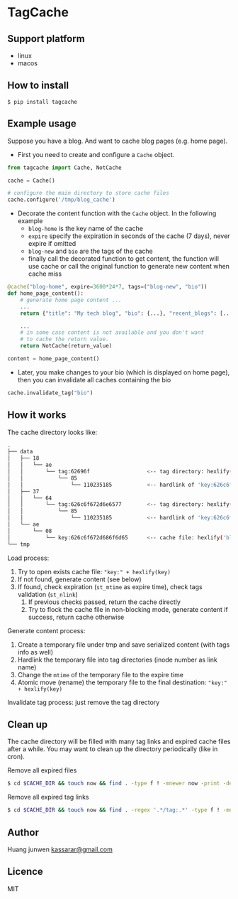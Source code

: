 # TagCache

## Support platform

- linux
- macos

## How to install

```base
$ pip install tagcache
```

## Example usage

Suppose you have a blog. And want to cache blog pages (e.g. home page).

- First you need to create and configure a `Cache` object.

```python
from tagcache import Cache, NotCache

cache = Cache()

# configure the main directory to store cache files
cache.configure('/tmp/blog_cache')

```

- Decorate the content function with the `Cache` object. In the following example
  - `blog-home` is the key name of the cache
  - `expire` specify the expiration in seconds of the cache (7 days), never expire if omitted
  - `blog-new` and `bio` are the tags of the cache
  - finally call the decorated function to get content, the function will use cache or call the original function to generate new content when cache miss

```python
@cache("blog-home", expire=3600*24*7, tags=("blog-new", "bio"))
def home_page_content():
    # generate home page content ...
    ...
    return {"title": "My tech blog", "bio": {...}, "recent_blogs": [...]}

    ...
    # in some case content is not available and you don't want
    # to cache the return value.
    return NotCache(return_value)

content = home_page_content()

```

- Later, you make changes to your bio (which is displayed on home page), then you can invalidate all caches containing the bio

```python
cache.invalidate_tag("bio")
```

## How it works

The cache directory looks like:

```bash
.
├── data
│   ├── 18
│   │   └── ae
│   │       └── tag:62696f                  <-- tag directory: hexlify('bio')
│   │           └── 85
│   │               └── 110235185           <-- hardlink of 'key:626c6f672d686f6d65'
│   ├── 37
│   │   └── 64
│   │       └── tag:626c6f672d6e6577        <-- tag directory: hexlify('blog-new')
│   │           └── 85
│   │               └── 110235185           <-- hardlink of 'key:626c6f672d686f6d65'
│   └── ae
│       └── 08
│           └── key:626c6f672d686f6d65      <-- cache file: hexlify('blog-home')
└── tmp
```

Load process:

1. Try to open exists cache file: `"key:" + hexlify(key)`
1. If not found, generate content (see below)
1. If found, check expiration (`st_mtime` as expire time), check tags validation (`st_nlink`)
    1. If previous checks passed, return the cache directly
    1. Try to flock the cache file in non-blocking mode, generate content if success, return cache otherwise


Generate content process:

1. Create a temporary file under tmp and save serialized content (with tags info as well)
1. Hardlink the temporary file into tag directories (inode number as link name)
1. Change the `mtime` of the temporary file to the expire time
1. Atomic move (rename) the temporary file to the final destination: `"key:" + hexlify(key)`

Invalidate tag process: just remove the tag directory


## Clean up

The cache directory will be filled with many tag links and expired cache files after a while. You may want to clean up the directory periodically (like in cron).

Remove all expired files

```bash
$ cd $CACHE_DIR && touch now && find . -type f ! -mnewer now -print -delete
```

Remove all expired tag links

```bash
$ cd $CACHE_DIR && touch now && find . -regex '.*/tag:.*' -type f ! -mnewer now -print -delete
```

## Author

Huang junwen <kassarar@gmail.com>

## Licence

MIT
